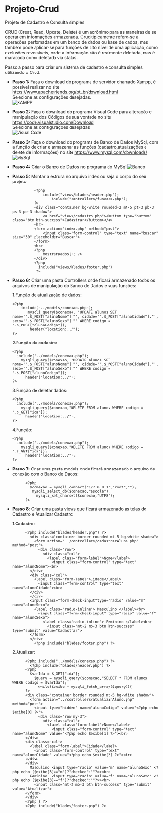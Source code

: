 # Projeto-Crud
Projeto de Cadastro e Consulta simples 

CRUD (Creat, Read, Update, Delete) é um acrônimo para as maneiras de se operar em informações armazenada. Crud tipicamente refere-se a operações perfomadas em um banco de dados ou base de dados, mas também pode aplicar-se para funções de alto nível de uma aplicação, como exclusões reversíveis, onde a informação não é realmente deletada, mas é maracada como deletada via status.

Passo a passo para criar um sistema de cadastro e consulta simples utilizando o Crud.

* **Passo 1:**
Faça o download do programa de servidor chamado Xampp, é possivel realizar no site <https://www.apachefriends.org/pt_br/download.html><br>
Selecione as configurações desejadas.<br>
![XAMPP](xamp1.jpg)

* **Passo 2:**
Faça o download do programa Visual Code para alteração e manipulação dos Códigos de sua vontade no site <https://code.visualstudio.com/Download><br>
Selecione as configurações desejadas <br>
![Visual Code](visual1.png)

* **Passo 3:**
Faça o download do programa de Banco de Dados MySql, com a função de criar e armazenar as funções (cadastro,atualizações e delete de informações) no site <https://www.mysql.com/downloads/><br>
![MySql](mysql.png)

* **Passo 4:**
Criar o Banco de Dados no programa do MySql
![Banco](banco.png)
                
* **Passo 5:**
Montar a estrura no arquivo index ou seja o corpo do seu projeto<br>
                
             
                <?php 
                    include("views/blades/header.php"); 
                        include("controllers/funcoes.php");
                ?>
                <div class="container bg-white rounded-2 mt-5 pt-3 pb-3 ps-3 pe-3 shadow">
                    <a href="views/cadastro.php"><buttom type="buttom" class="btn btn-success">Cadastrar</buttom></a>
                <hr>
                <form action="index.php" method="post">
                    <input class="form-control" type="text" name="buscar" size="30" placeholder="Buscar">
                </form>
                <hr>
                <?php 
                    mostrarDados(); ?>
                </div>
                <?php
                  include("views/blades/footer.php")
                 ?>

* **Passo 6:**
Criar uma pasta Controllers onde ficará armazenado todos os arquivos de manipulação do Banco de Dados e suas funções:
  
  1.Função de atualização de dados:
      
      <?php
          include("../models/conexao.php");
             mysqli_query($conexao, "UPDATE alunos SET nome='".$_POST["alunoNome"]."', cidade='".$_POST["alunoCidade"]."', sexo='".$_POST["alunoSexo"]."' WHERE codigo = ".$_POST["alunoCodigo"]);
              header("location:../");
      ?>
  
  2.Função de cadastro:
  
      <?php
        include("../models/conexao.php");
          mysqli_query($conexao, "UPDATE alunos SET nome='".$_POST["alunoNome"]."', cidade='".$_POST["alunoCidade"]."', sexo='".$_POST["alunoSexo"]."' WHERE codigo = ".$_POST["alunoCodigo"]);
            header("location:../");
      ?>

  3.Função de deletar dados:
  
      <?php
        include("../models/conexao.php");
          mysqli_query($conexao,"DELETE FROM alunos WHERE codigo = ".$_GET["ida"]);
            header("location:../");
      ?>
      
  4.Função:
  
      <?php
        include("../models/conexao.php");
          mysqli_query($conexao,"DELETE FROM alunos WHERE codigo = ".$_GET["ida"]);
            header("location:../");
      ?>
      
 * **Passo 7:**
 Criar uma pasta models onde ficará armazenado o arquivo de conexão com o Banco de Dados:
 
             <?php
               $conexao = mysqli_connect("127.0.0.1","root","");
                mysqli_select_db($conexao,"escola");
                  mysqli_set_charset($conexao,"UTF8");
             ?>
             
* **Passo 8**:
Criar uma pasta views que ficará armazenado as telas de Cadastro e Atualizar Cadastro:
          
  1.Cadastro:
  
            <?php include("blades/header.php") ?>
              <div class="container border rounded mt-5 bg-white shadow">
                <form action="../controllers/cadastrarAluno.php" method="post">
                  <div class="row">
                    <div class="col">
                      <label class="form-label">Nome</label>
                        <input class="form-control" type="text" name="alunoNome"><br>
              </div>
              <div class="col">
                <label class="form-label">Cidade</label>
                  <input class="form-control" type="text" name="alunoCidade"><br>
              </div>
              </div>
              <input class="form-check-input"type="radio" value="m" name="alunoSexo">
                <label class="radio-inline"> Masculino </label><br>
                  <input class="form-check-input" type="radio" value="f" name="alunoSexo">
                    <label class="radio-inline"> Feminino </label><br>
                      <input class="mt-2 mb-3 btn btn-success" type="submit" value="Cadastrar">
              </form>
              </div>
                <?php include("blades/footer.php") ?>
                
  2.Atualizar:
            
            <?php include("../models/conexao.php") ?>
              <?php include("blades/header.php") ?>
            <?php
              $varIda = $_GET["ida"];
                $query = mysqli_query($conexao,"SELECT * FROM alunos WHERE codigo = $varIda");
                  while($exibe = mysqli_fetch_array($query)){
            ?>
            <div class="container border rounded mt-5 bg-white shadow">
              <form action="../controllers/atualizarAluno.php" method="post">
                <input type="hidden" name="alunoCodigo" value="<?php echo $exibe[0] ?>">
                  <div class="row my-3">
                    <div class="col">
                      <label class="form-label">Nome</label>
                        <input class="form-control" type="text" name="alunoNome" value="<?php echo $exibe[1] ?>"><br>
            </div>
            <div class="col">
              <label class="form-label">Cidade</label>
                <input class="form-control" type="text" name="alunoCidade" value="<?php echo $exibe[2] ?>"><br>
            </div>
            </div>
              Masculino <input type="radio" value="m" name="alunoSexo" <?php echo ($exibe[3]=="m")?"checked":""?>><br>
              Feminino  <input type="radio" value="f" name="alunoSexo" <?php echo ($exibe[3]=="f")?"checked":""?>><br>
                <input class="mt-2 mb-3 btn btn-success" type="submit" value="Atualizar">
            </form>
            </div>
            <?php } ?>
            <?php include("blades/footer.php") ?>
            
            
